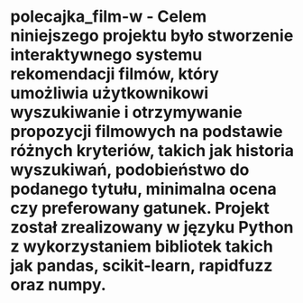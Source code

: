 # polecajka_film-w - Celem niniejszego projektu było stworzenie interaktywnego systemu rekomendacji filmów, który umożliwia użytkownikowi wyszukiwanie i otrzymywanie propozycji filmowych na podstawie różnych kryteriów, takich jak historia wyszukiwań, podobieństwo do podanego tytułu, minimalna ocena czy preferowany gatunek. Projekt został zrealizowany w języku Python z wykorzystaniem bibliotek takich jak pandas, scikit-learn, rapidfuzz oraz numpy.

